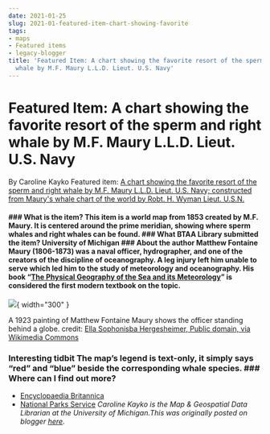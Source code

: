 ```yaml
---
date: 2021-01-25
slug: 2021-01-featured-item-chart-showing-favorite
tags:
- maps
- Featured items
- legacy-blogger
title: 'Featured Item: A chart showing the favorite resort of the sperm and right
  whale by M.F. Maury L.L.D. Lieut. U.S. Navy'
---
```


# Featured Item: A chart showing the favorite resort of the sperm and right whale by M.F. Maury L.L.D. Lieut. U.S. Navy

By Caroline Kayko Featured item: [A chart showing the favorite resort of the sperm and right whale by M.F. Maury L.L.D. Lieut. U.S. Navy; constructed from Maury's whale chart of the world by Robt. H. Wyman Lieut. U.S.N.](https://www.blogger.com/#)

#### ### What is the item? This item is a world map from 1853 created by M.F. Maury. It is centered around the prime meridian, showing where sperm whales and right whales can be found. ### What BTAA Library submitted the item? University of Michigan ### About the author Matthew Fontaine Maury (1806-1873) was a naval officer, hydrographer, and one of the <!-- more --> creators of the discipline of oceanography. A leg injury left him unable to serve which led him to the study of meteorology and oceanography. His book “[The Physical Geography of the Sea](https://www.blogger.com/#)[ and its Meteorology](https://www.blogger.com/#)” is considered the first modern textbook on the topic. 

[![](https://blogger.googleusercontent.com/img/a/AVvXsEgTIYlv5TBembCUSfwPCiw4wgEDOt5bHMp7giNPz6fvVssOK2TbtuJ83npD5qMdaSDV6TT8JEWCqDHAwIIsfIM9hhAfZtu6aJL3W5kc6ubk7-lFftuhRUQ51GIJVaxAkVNazKg6Y3nqODlDcn85lIMWIrvOhmpk-j1WYcADGi08YTdT1z7u2tdwyOFE6g=w301-h400)](https://www.blogger.com/#){ width="300" }

 A 1923 painting of Matthew Fontaine Maury shows the officer standing behind a globe. credit: [Ella Sophonisba Hergesheimer, Public domain, via Wikimedia Commons](https://www.blogger.com/#)

### Interesting tidbit The map’s legend is text-only, it simply says “red” and “blue” beside the corresponding whale species. ### Where can I find out more?
 * [Encyclopaedia Britannica](https://www.blogger.com/#)
 * [National Parks Service](https://www.blogger.com/#) _Caroline Kayko is the Map & Geospatial Data Librarian at the University of Michigan._*This was originally posted on blogger [here](https://geobtaa.blogspot.com/2021/01/featured-item-chart-showing-favorite.html)*.


